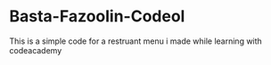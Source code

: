 # Basta-Fazoolin-Codeol
This is a simple code for a restruant menu i made while learning with codeacademy
